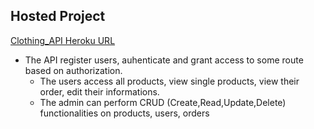 ## Hosted Project
[Clothing_API Heroku URL](https://clothing-api-01.herokuapp.com/) 


- The API register users, auhenticate and grant access to some route based on authorization.
  - The users access all products, view single products, view their order, edit their informations.
  - The admin can perform CRUD (Create,Read,Update,Delete) functionalities on products, users, orders
